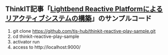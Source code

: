 ## ThinkIT記事「[Lightbend Reactive Platformによるリアクティブシステムの構築](https://thinkit.co.jp/article/5312)」のサンプルコード

1. git clone https://github.com/tis-hub/thinkit-reactive-play-sample.git
2. cd thinkit-reactive-play-sample
3. activator run
4. access to http://localhost:9000/
